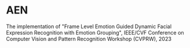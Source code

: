 # AEN

The implementation of "Frame Level Emotion Guided Dynamic Facial Expression Recognition with Emotion Grouping", IEEE/CVF Conference on Computer Vision and Pattern Recognition Workshop (CVPRW), 2023
